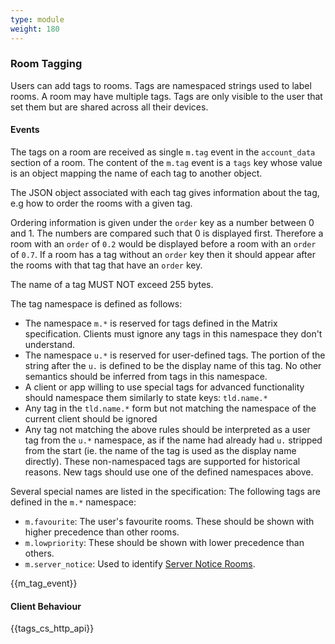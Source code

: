 ```yaml
---
type: module
weight: 180
---
```


### Room Tagging

Users can add tags to rooms. Tags are namespaced strings used to label
rooms. A room may have multiple tags. Tags are only visible to the user
that set them but are shared across all their devices.

#### Events

The tags on a room are received as single `m.tag` event in the
`account_data` section of a room. The content of the `m.tag` event is a
`tags` key whose value is an object mapping the name of each tag to
another object.

The JSON object associated with each tag gives information about the
tag, e.g how to order the rooms with a given tag.

Ordering information is given under the `order` key as a number between
0 and 1. The numbers are compared such that 0 is displayed first.
Therefore a room with an `order` of `0.2` would be displayed before a
room with an `order` of `0.7`. If a room has a tag without an `order`
key then it should appear after the rooms with that tag that have an
`order` key.

The name of a tag MUST NOT exceed 255 bytes.

The tag namespace is defined as follows:

-   The namespace `m.*` is reserved for tags defined in the Matrix
    specification. Clients must ignore any tags in this namespace they
    don't understand.
-   The namespace `u.*` is reserved for user-defined tags. The portion
    of the string after the `u.` is defined to be the display name of
    this tag. No other semantics should be inferred from tags in this
    namespace.
-   A client or app willing to use special tags for advanced
    functionality should namespace them similarly to state keys:
    `tld.name.*`
-   Any tag in the `tld.name.*` form but not matching the namespace of
    the current client should be ignored
-   Any tag not matching the above rules should be interpreted as a user
    tag from the `u.*` namespace, as if the name had already had `u.`
    stripped from the start (ie. the name of the tag is used as the
    display name directly). These non-namespaced tags are supported for
    historical reasons. New tags should use one of the defined
    namespaces above.

Several special names are listed in the specification: The following
tags are defined in the `m.*` namespace:

-   `m.favourite`: The user's favourite rooms. These should be shown
    with higher precedence than other rooms.
-   `m.lowpriority`: These should be shown with lower precedence than
    others.
-   `m.server_notice`: Used to identify [Server Notice
    Rooms](#module-server-notices).

{{m\_tag\_event}}

#### Client Behaviour

{{tags\_cs\_http\_api}}
